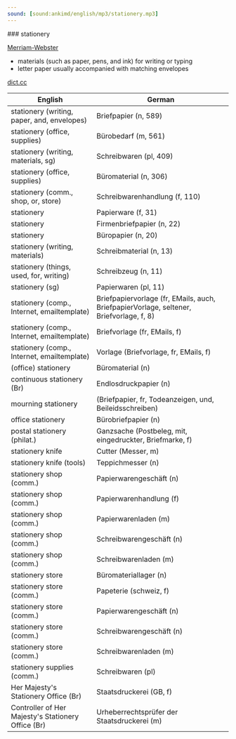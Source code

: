 ```yaml
---
sound: [sound:ankimd/english/mp3/stationery.mp3]
---
```


\### stationery

[Merriam-Webster](https://www.merriam-webster.com/dictionary/stationery)

- materials (such as paper, pens, and ink) for writing or typing
- letter paper usually accompanied with matching envelopes

[dict.cc](https://www.dict.cc/stationery)

| English        | German       |
| -------------- | ------------ |
| stationery (writing, paper, and, envelopes) | Briefpapier (n, 589) |
| stationery (office, supplies) | Bürobedarf (m, 561) |
| stationery (writing, materials, sg) | Schreibwaren (pl, 409) |
| stationery (office, supplies) | Büromaterial (n, 306) |
| stationery (comm., shop, or, store) | Schreibwarenhandlung (f, 110) |
| stationery | Papierware (f, 31) |
| stationery | Firmenbriefpapier (n, 22) |
| stationery | Büropapier (n, 20) |
| stationery (writing, materials) | Schreibmaterial (n, 13) |
| stationery (things, used, for, writing) | Schreibzeug (n, 11) |
| stationery (sg) | Papierwaren (pl, 11) |
| stationery (comp., Internet, emailtemplate) | Briefpapiervorlage (fr, EMails, auch, BriefpapierVorlage, seltener, Briefvorlage, f, 8) |
| stationery (comp., Internet, emailtemplate) | Briefvorlage (fr, EMails, f) |
| stationery (comp., Internet, emailtemplate) | Vorlage (Briefvorlage, fr, EMails, f) |
| (office) stationery | Büromaterial (n) |
| continuous stationery (Br) | Endlosdruckpapier (n) |
| mourning stationery |  (Briefpapier, fr, Todeanzeigen, und, Beileidsschreiben) |
| office stationery | Bürobriefpapier (n) |
| postal stationery (philat.) | Ganzsache (Postbeleg, mit, eingedruckter, Briefmarke, f) |
| stationery knife | Cutter (Messer, m) |
| stationery knife (tools) | Teppichmesser (n) |
| stationery shop (comm.) | Papierwarengeschäft (n) |
| stationery shop (comm.) | Papierwarenhandlung (f) |
| stationery shop (comm.) | Papierwarenladen (m) |
| stationery shop (comm.) | Schreibwarengeschäft (n) |
| stationery shop (comm.) | Schreibwarenladen (m) |
| stationery store | Büromateriallager (n) |
| stationery store (comm.) | Papeterie (schweiz, f) |
| stationery store (comm.) | Papierwarengeschäft (n) |
| stationery store (comm.) | Schreibwarengeschäft (n) |
| stationery store (comm.) | Schreibwarenladen (m) |
| stationery supplies (comm.) | Schreibwaren (pl) |
| Her Majesty's Stationery Office <HMSO> (Br) | Staatsdruckerei (GB, f) |
| Controller of Her Majesty's Stationery Office (Br) | Urheberrechtsprüfer der Staatsdruckerei (m) |
